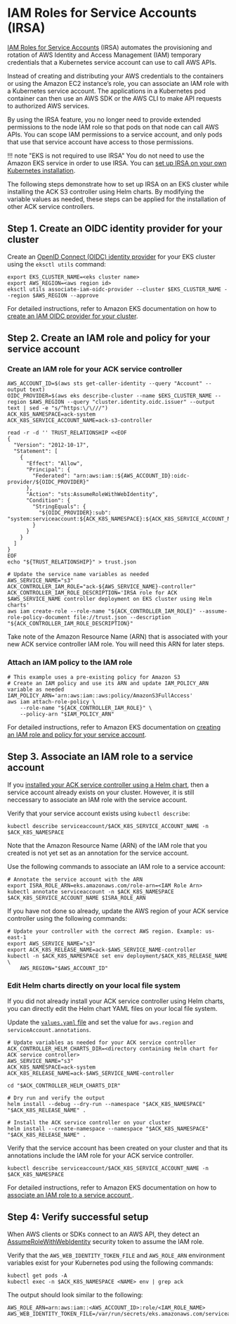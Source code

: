 # IAM Roles for Service Accounts (IRSA)

[IAM Roles for Service Accounts][irsa-docs] (IRSA) automates the provisioning and rotation of AWS Identity and Access Management (IAM) temporary credentials that a Kubernetes service account can use to call AWS APIs.

Instead of creating and distributing your AWS credentials to the containers or using the Amazon EC2 instance’s role, you can associate an IAM role with a Kubernetes service account. The applications in a Kubernetes pod container can then use an AWS SDK or the AWS CLI to make API requests to authorized AWS services.

By using the IRSA feature, you no longer need to provide extended permissions to the node IAM role so that pods on that node can call AWS APIs. You can scope IAM permissions to a service account, and only pods that use that service account have access to those permissions. 

!!! note "EKS is not required to use IRSA"
    You do not need to use the Amazon EKS service in order to use IRSA. You can [set up IRSA on your own Kubernetes installation][k8s-irsa-setup].

The following steps demonstrate how to set up IRSA on an EKS cluster while installing the ACK S3 controller using Helm charts. By modifying the variable values as needed, these steps can be applied for the installation of other ACK service controllers.

## Step 1. Create an OIDC identity provider for your cluster

Create an [OpenID Connect (OIDC) identity provider][oidc-docs] for your EKS cluster using the `eksctl utils` command:
```
export EKS_CLUSTER_NAME=<eks cluster name>
export AWS_REGION=<aws region id>
eksctl utils associate-iam-oidc-provider --cluster $EKS_CLUSTER_NAME --region $AWS_REGION --approve
```
For detailed instructions, refer to Amazon EKS documentation on how to [create an IAM OIDC provider for your cluster][oidc-iam-docs].

## Step 2. Create an IAM role and policy for your service account

### Create an IAM role for your ACK service controller
```
AWS_ACCOUNT_ID=$(aws sts get-caller-identity --query "Account" --output text)
OIDC_PROVIDER=$(aws eks describe-cluster --name $EKS_CLUSTER_NAME --region $AWS_REGION --query "cluster.identity.oidc.issuer" --output text | sed -e "s/^https:\/\///")
ACK_K8S_NAMESPACE=ack-system
ACK_K8S_SERVICE_ACCOUNT_NAME=ack-s3-controller

read -r -d '' TRUST_RELATIONSHIP <<EOF
{
  "Version": "2012-10-17",
  "Statement": [
    {
      "Effect": "Allow",
      "Principal": {
        "Federated": "arn:aws:iam::${AWS_ACCOUNT_ID}:oidc-provider/${OIDC_PROVIDER}"
      },
      "Action": "sts:AssumeRoleWithWebIdentity",
      "Condition": {
        "StringEquals": {
          "${OIDC_PROVIDER}:sub": "system:serviceaccount:${ACK_K8S_NAMESPACE}:${ACK_K8S_SERVICE_ACCOUNT_NAME}"
        }
      }
    }
  ]
}
EOF
echo "${TRUST_RELATIONSHIP}" > trust.json

# Update the service name variables as needed
AWS_SERVICE_NAME="s3"
ACK_CONTROLLER_IAM_ROLE="ack-${AWS_SERVICE_NAME}-controller"
ACK_CONTROLLER_IAM_ROLE_DESCRIPTION='IRSA role for ACK $AWS_SERVICE_NAME controller deployment on EKS cluster using Helm charts'
aws iam create-role --role-name "${ACK_CONTROLLER_IAM_ROLE}" --assume-role-policy-document file://trust.json --description "${ACK_CONTROLLER_IAM_ROLE_DESCRIPTION}"
```
Take note of the Amazon Resource Name (ARN) that is associated with your new ACK service controller IAM role. You will need this ARN for later steps. 

### Attach an IAM policy to the IAM role
```
# This example uses a pre-existing policy for Amazon S3
# Create an IAM policy and use its ARN and update IAM_POLICY_ARN variable as needed
IAM_POLICY_ARN='arn:aws:iam::aws:policy/AmazonS3FullAccess'
aws iam attach-role-policy \
    --role-name "${ACK_CONTROLLER_IAM_ROLE}" \
    --policy-arn "$IAM_POLICY_ARN"
```

For detailed instructions, refer to Amazon EKS documentation on [creating an IAM role and policy for your service account][iam-policy].

## Step 3. Associate an IAM role to a service account

If you [installed your ACK service controller using a Helm chart][install-docs], then a service account already exists on your cluster. However, it is still neccessary to associate an IAM role with the service account. 

Verify that your service account exists using `kubectl describe`:
```
kubectl describe serviceaccount/$ACK_K8S_SERVICE_ACCOUNT_NAME -n $ACK_K8S_NAMESPACE
```
Note that the Amazon Resource Name (ARN) of the IAM role that you created is not yet set as an annotation for the service account. 

Use the following commands to associate an IAM role to a service account:
```
# Annotate the service account with the ARN
export ISRA_ROLE_ARN=eks.amazonaws.com/role-arn=<IAM Role Arn>
kubectl annotate serviceaccount -n $ACK_K8S_NAMESPACE $ACK_K8S_SERVICE_ACCOUNT_NAME $ISRA_ROLE_ARN
```

If you have not done so already, update the AWS region of your ACK service controller using the following commands:
```
# Update your controller with the correct AWS region. Example: us-east-1
export AWS_SERVICE_NAME="s3"
export ACK_K8S_RELEASE_NAME=ack-$AWS_SERVICE_NAME-controller
kubectl -n $ACK_K8S_NAMESPACE set env deployment/$ACK_K8S_RELEASE_NAME \
    AWS_REGION="$AWS_ACCOUNT_ID"
```

### Edit Helm charts directly on your local file system

If you did not already install your ACK service controller using Helm charts, you can directly edit the Helm chart YAML files on your local file system. 

Update the [`values.yaml` file][s3-helm-values] and set the value for `aws.region` and `serviceAccount.annotations`.

```
# Update variables as needed for your ACK service controller
ACK_CONTROLLER_HELM_CHARTS_DIR=<directory containing Helm chart for ACK service controller>
AWS_SERVICE_NAME="s3"
ACK_K8S_NAMESPACE=ack-system
ACK_K8S_RELEASE_NAME=ack-$AWS_SERVICE_NAME-controller

cd "$ACK_CONTROLLER_HELM_CHARTS_DIR"

# Dry run and verify the output
helm install --debug --dry-run --namespace "$ACK_K8S_NAMESPACE" "$ACK_K8S_RELEASE_NAME" .

# Install the ACK service controller on your cluster
helm install --create-namespace --namespace "$ACK_K8S_NAMESPACE" "$ACK_K8S_RELEASE_NAME" .
```

Verify that the service account has been created on your cluster and that its annotations include the IAM role for your ACK service controller.
```
kubectl describe serviceaccount/$ACK_K8S_SERVICE_ACCOUNT_NAME -n $ACK_K8S_NAMESPACE
```

For detailed instructions, refer to Amazon EKS documentation on how to [associate an IAM role to a service account ][iam-service-account].

## Step 4: Verify successful setup

When AWS clients or SDKs connect to an AWS API, they detect an [AssumeRoleWithWebIdentity][security-token] security token to assume the IAM role. 

Verify that the `AWS_WEB_IDENTITY_TOKEN_FILE` and `AWS_ROLE_ARN` environment variables exist for your Kubernetes pod using the following commands:
```
kubectl get pods -A
kubectl exec -n $ACK_K8S_NAMESPACE <NAME> env | grep ack
```
The output should look similar to the following:
```
AWS_ROLE_ARN=arn:aws:iam::<AWS_ACCOUNT_ID>:role/<IAM_ROLE_NAME>
AWS_WEB_IDENTITY_TOKEN_FILE=/var/run/secrets/eks.amazonaws.com/serviceaccount/token
```

[irsa-docs]: https://docs.aws.amazon.com/eks/latest/userguide/iam-roles-for-service-accounts.html
[k8s-irsa-setup]: https://github.com/aws/amazon-eks-pod-identity-webhook/blob/master/SELF_HOSTED_SETUP.md
[security-token]: https://docs.aws.amazon.com/STS/latest/APIReference/API_AssumeRoleWithWebIdentity.html
[oidc-iam-docs]: https://docs.aws.amazon.com/eks/latest/userguide/enable-iam-roles-for-service-accounts.html
[iam-policy]: https://docs.aws.amazon.com/eks/latest/userguide/create-service-account-iam-policy-and-role.html
[iam-service-account]: https://docs.aws.amazon.com/eks/latest/userguide/specify-service-account-role.html
[install-docs]: https://aws-controllers-k8s.github.io/community/user-docs/install/
[s3-helm-values]: https://github.com/aws-controllers-k8s/s3-controller/blob/main/helm/values.yaml
[oidc-docs]: https://docs.aws.amazon.com/IAM/latest/UserGuide/id_roles_providers_create_oidc.html

